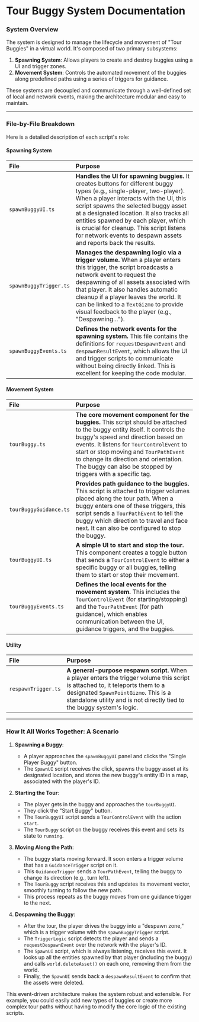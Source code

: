 # Tour Buggy System Documentation

### System Overview

The system is designed to manage the lifecycle and movement of "Tour Buggies" in a virtual world. It's composed of two primary subsystems:

1.  **Spawning System**: Allows players to create and destroy buggies using a UI and trigger zones.
2.  **Movement System**: Controls the automated movement of the buggies along predefined paths using a series of triggers for guidance.

These systems are decoupled and communicate through a well-defined set of local and network events, making the architecture modular and easy to maintain.

---

### File-by-File Breakdown

Here is a detailed description of each script's role:

#### Spawning System

| File | Purpose |
| :--- | :--- |
| `spawnBuggyUI.ts` | **Handles the UI for spawning buggies.** It creates buttons for different buggy types (e.g., single-player, two-player). When a player interacts with the UI, this script spawns the selected buggy asset at a designated location. It also tracks all entities spawned by each player, which is crucial for cleanup. This script listens for network events to despawn assets and reports back the results. |
| `spawnBuggyTrigger.ts` | **Manages the despawning logic via a trigger volume.** When a player enters this trigger, the script broadcasts a network event to request the despawning of all assets associated with that player. It also handles automatic cleanup if a player leaves the world. It can be linked to a `TextGizmo` to provide visual feedback to the player (e.g., "Despawning..."). |
| `spawnBuggyEvents.ts` | **Defines the network events for the spawning system.** This file contains the definitions for `requestDespawnEvent` and `despawnResultEvent`, which allows the UI and trigger scripts to communicate without being directly linked. This is excellent for keeping the code modular. |

#### Movement System

| File | Purpose |
| :--- | :--- |
| `tourBuggy.ts` | **The core movement component for the buggies.** This script should be attached to the buggy entity itself. It controls the buggy's speed and direction based on events. It listens for `TourControlEvent` to start or stop moving and `TourPathEvent` to change its direction and orientation. The buggy can also be stopped by triggers with a specific tag. |
| `tourBuggyGuidance.ts` | **Provides path guidance to the buggies.** This script is attached to trigger volumes placed along the tour path. When a buggy enters one of these triggers, this script sends a `TourPathEvent` to tell the buggy which direction to travel and face next. It can also be configured to stop the buggy. |
| `tourBuggyUI.ts` | **A simple UI to start and stop the tour.** This component creates a toggle button that sends a `TourControlEvent` to either a specific buggy or all buggies, telling them to start or stop their movement. |
| `tourBuggyEvents.ts` | **Defines the local events for the movement system.** This includes the `TourControlEvent` (for starting/stopping) and the `TourPathEvent` (for path guidance), which enables communication between the UI, guidance triggers, and the buggies. |

#### Utility

| File | Purpose |
| :--- | :--- |
| `respawnTrigger.ts` | **A general-purpose respawn script.** When a player enters the trigger volume this script is attached to, it teleports them to a designated `SpawnPointGizmo`. This is a standalone utility and is not directly tied to the buggy system's logic. |

---

### How It All Works Together: A Scenario

1.  **Spawning a Buggy**:
    *   A player approaches the `spawnBuggyUI` panel and clicks the "Single Player Buggy" button.
    *   The `SpawnUI` script receives the click, spawns the buggy asset at its designated location, and stores the new buggy's entity ID in a map, associated with the player's ID.

2.  **Starting the Tour**:
    *   The player gets in the buggy and approaches the `tourBuggyUI`.
    *   They click the "Start Buggy" button.
    *   The `TourBuggyUI` script sends a `TourControlEvent` with the action `start`.
    *   The `TourBuggy` script on the buggy receives this event and sets its state to `running`.

3.  **Moving Along the Path**:
    *   The buggy starts moving forward. It soon enters a trigger volume that has a `GuidanceTrigger` script on it.
    *   This `GuidanceTrigger` sends a `TourPathEvent`, telling the buggy to change its direction (e.g., turn left).
    *   The `TourBuggy` script receives this and updates its movement vector, smoothly turning to follow the new path.
    *   This process repeats as the buggy moves from one guidance trigger to the next.

4.  **Despawning the Buggy**:
    *   After the tour, the player drives the buggy into a "despawn zone," which is a trigger volume with the `spawnBuggyTrigger` script.
    *   The `TriggerLogic` script detects the player and sends a `requestDespawnEvent` over the network with the player's ID.
    *   The `SpawnUI` script, which is always listening, receives this event. It looks up all the entities spawned by that player (including the buggy) and calls `world.deleteAsset()` on each one, removing them from the world.
    *   Finally, the `SpawnUI` sends back a `despawnResultEvent` to confirm that the assets were deleted.

This event-driven architecture makes the system robust and extensible. For example, you could easily add new types of buggies or create more complex tour paths without having to modify the core logic of the existing scripts.
